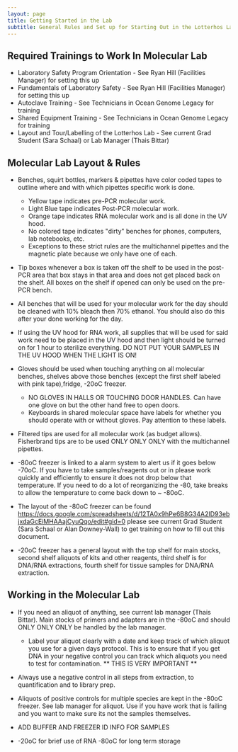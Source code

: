 ```yaml
---
layout: page
title: Getting Started in the Lab
subtitle: General Rules and Set up for Starting Out in the Lotterhos Lab
---
```


## Required Trainings to Work In Molecular Lab
* Laboratory Safety Program Orientation - See Ryan Hill (Facilities Manager) for setting this up
* Fundamentals of Laboratory Safety - See Ryan Hill (Facilities Manager) for setting this up
* Autoclave Training - See Technicians in Ocean Genome Legacy for training
* Shared Equipment Training - See Technicians in Ocean Genome Legacy for training
* Layout and Tour/Labelling of the Lotterhos Lab - See current Grad Student (Sara Schaal) or Lab Manager (Thais Bittar)

## Molecular Lab Layout & Rules
* Benches, squirt bottles, markers & pipettes have color coded tapes to outline where and with which pipettes specific work is done. 
  * Yellow tape indicates pre-PCR molecular work.
  * Light Blue tape indicates Post-PCR molecular work.
  * Orange tape indicates RNA molecular work and is all done in the UV hood.
  * No colored tape indicates "dirty" benches for phones, computers, lab notebooks, etc.
  * Exceptions to these strict rules are the multichannel pipettes and the magnetic plate because we only have one of each.

* Tip boxes whenever a box is taken off the shelf to be used in the post-PCR area that box stays in that area and 
does not get placed back on the shelf. All boxes on the shelf if opened can only be used on the pre-PCR bench. 

* All benches that will be used for your molecular work for the day should be cleaned with 10% bleach then 70% ethanol. 
You should also do this after your done working for the day.

* If using the UV hood for RNA work, all supplies that will be used for said work need to be placed in the UV hood and then light
should be turned on for 1 hour to sterilize everything. DO NOT PUT YOUR SAMPLES IN THE UV HOOD WHEN THE LIGHT IS ON! 

* Gloves should be used when touching anything on all molecular benches, shelves above those benches (except the first shelf labeled with pink tape),fridge, -20oC freezer.
  * NO GLOVES IN HALLS OR TOUCHING DOOR HANDLES. Can have one glove on but the other hand free to open doors.
  * Keyboards in shared molecular space have labels for whether you should operate with or without gloves. Pay attention to these labels.

* Filtered tips are used for all molecular work (as budget allows). Fisherbrand tips are to be used ONLY ONLY ONLY with the multichannel pipettes.

* -80oC freezer is linked to a alarm system to alert us if it goes below -70oC. If you have to take samples/reagents out or in please work quickly
and efficiently to ensure it does not drop below that temperature. If you need to do a lot of reorganizing the -80, take breaks to allow the temperature
to come back down to ~ -80oC.

* The layout of the -80oC freezer can be found https://docs.google.com/spreadsheets/d/12TA0x9hPe6B8G34A2ID93ebjxdaGcEiMHAAajCyuQqo/edit#gid=0 
please see current Grad Student (Sara Schaal or Alan Downey-Wall) to get training on how to fill out this document.

* -20oC freezer has a general layout with the top shelf for main stocks, second shelf aliquots of kits and other reagents, 
third shelf is for DNA/RNA extractions, fourth shelf for tissue samples for DNA/RNA extraction. 



## Working in the Molecular Lab

* If you need an aliquot of anything, see current lab manager (Thais Bittar). Main stocks of primers and adapters are in the -80oC
and should ONLY ONLY ONLY be handled by the lab manager.

  * Label your aliquot clearly with a date and keep track of which aliquot you use for a given days protocol. This is to ensure that
  if you get DNA in your negative control you can track which aliquots you need to test for contamination. ** THIS IS VERY IMPORTANT **

* Always use a negative control in all steps from extraction, to quantification and to library prep.

* Aliquots of positive controls for multiple species are kept in the -80oC freezer. See lab manager for aliquot. Use if you have work that
is failing and you want to make sure its not the samples themselves.

* ADD BUFFER AND FREEZER ID INFO FOR SAMPLES
* -20oC for brief use of RNA -80oC for long term storage
